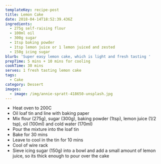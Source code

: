 ```yaml
---
templateKey: recipe-post
title: Lemon Cake
date: 2018-04-14T18:52:39.436Z
ingredients:
  - 275g self-raising flour
  - 100ml oil
  - 300g sugar
  - 1tsp baking powder
  - 1tsp lemon juice or 1 lemon juiced and zested
  - 150g icing sugar
blurb: 'Super easy lemon cake, which is light and fresh tasting '
prepTime: 5 mins + 10 mins for cooling
cookTime: 30 mins
serves: 1 fresh tasting lemon cake
tags:
  - Cake
category: Dessert
images:
  - image: /img/annie-spratt-418650-unsplash.jpg
---
```

* Heat oven to 200C
* Oil loaf tin and line with baking paper
*  Mix flour (275g), sugar (300g), baking powder (1tsp), lemon juice (1/2 tsp), oil (100ml) and cold water (170ml)
* Pour the mixture into the loaf tin
* Bake for 30 mins
* Leave to cool in the tin for 10 mins
* Cool of wire rack
* Sieve icing sugar (150g) into a bowl and add a small amount of lemon juice, so its thick enough to pour over the cake
